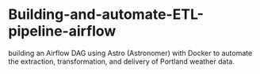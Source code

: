 # Building-and-automate-ETL-pipeline-airflow
building an Airflow DAG using Astro (Astronomer) with Docker to automate the extraction, transformation, and delivery of Portland weather data.
